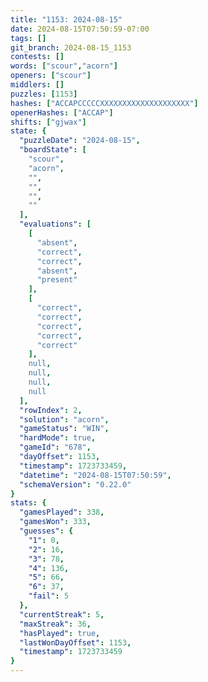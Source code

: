 ```yaml
---
title: "1153: 2024-08-15"
date: 2024-08-15T07:50:59-07:00
tags: []
git_branch: 2024-08-15_1153
contests: []
words: ["scour","acorn"]
openers: ["scour"]
middlers: []
puzzles: [1153]
hashes: ["ACCAPCCCCCXXXXXXXXXXXXXXXXXXXX"]
openerHashes: ["ACCAP"]
shifts: ["gjwax"]
state: {
  "puzzleDate": "2024-08-15",
  "boardState": [
    "scour",
    "acorn",
    "",
    "",
    "",
    ""
  ],
  "evaluations": [
    [
      "absent",
      "correct",
      "correct",
      "absent",
      "present"
    ],
    [
      "correct",
      "correct",
      "correct",
      "correct",
      "correct"
    ],
    null,
    null,
    null,
    null
  ],
  "rowIndex": 2,
  "solution": "acorn",
  "gameStatus": "WIN",
  "hardMode": true,
  "gameId": "678",
  "dayOffset": 1153,
  "timestamp": 1723733459,
  "datetime": "2024-08-15T07:50:59",
  "schemaVersion": "0.22.0"
}
stats: {
  "gamesPlayed": 338,
  "gamesWon": 333,
  "guesses": {
    "1": 0,
    "2": 16,
    "3": 78,
    "4": 136,
    "5": 66,
    "6": 37,
    "fail": 5
  },
  "currentStreak": 5,
  "maxStreak": 36,
  "hasPlayed": true,
  "lastWonDayOffset": 1153,
  "timestamp": 1723733459
}
---
```

<!-- more -->
